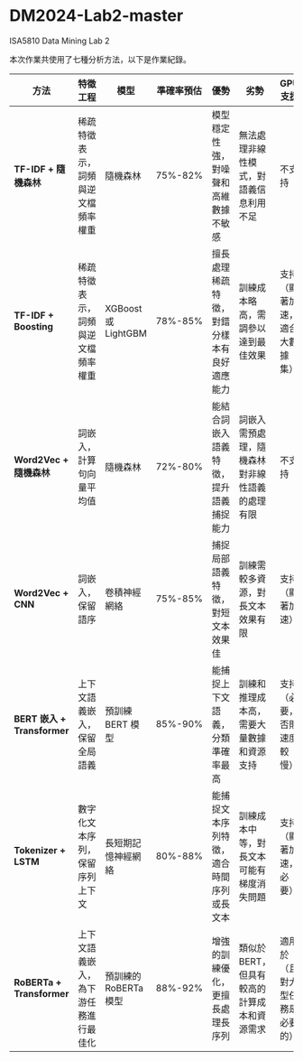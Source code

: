 # DM2024-Lab2-master
ISA5810 Data Mining Lab 2

本次作業共使用了七種分析方法，以下是作業紀錄。

| **方法**                  | **特徵工程**                | **模型**                    | **準確率預估** | **優勢**                                     | **劣勢**                                      | **GPU 支援**            |
|--------------------------|----------------------------|-----------------------------|----------------|---------------------------------------------|----------------------------------------------|-------------------------|
| **TF-IDF + 隨機森林**      | 稀疏特徵表示，詞頻與逆文檔頻率權重 | 隨機森林                    | 75%-82%       | 模型穩定性強，對噪聲和高維數據不敏感          | 無法處理非線性模式，對語義信息利用不足           | 不支持                  |
| **TF-IDF + Boosting**      | 稀疏特徵表示，詞頻與逆文檔頻率權重 | XGBoost 或 LightGBM         | 78%-85%       | 擅長處理稀疏特徵，對錯分樣本有良好適應能力      | 訓練成本略高，需調參以達到最佳效果              | 支持（顯著加速，適合大數據集）|
| **Word2Vec + 隨機森林**     | 詞嵌入，計算句向量平均值       | 隨機森林                    | 72%-80%       | 能結合詞嵌入語義特徵，提升語義捕捉能力          | 詞嵌入需預處理，隨機森林對非線性語義的處理有限     | 不支持                  |
| **Word2Vec + CNN**         | 詞嵌入，保留語序            | 卷積神經網絡                | 75%-85%       | 捕捉局部語義特徵，對短文本效果佳               | 訓練需較多資源，對長文本效果有限               | 支持（顯著加速）         |
| **BERT 嵌入 + Transformer**| 上下文語義嵌入，保留全局語義 | 預訓練 BERT 模型             | 85%-90%       | 能捕捉上下文語義，分類準確率最高               | 訓練和推理成本高，需要大量數據和資源支持         | 支持（必要，否則速度較慢） |
| **Tokenizer + LSTM**       | 數字化文本序列，保留序列上下文 | 長短期記憶神經網絡           | 80%-88%       | 能捕捉文本序列特徵，適合時間序列或長文本        | 訓練成本中等，對長文本可能有梯度消失問題         | 支持（顯著加速，必要）   |
| **RoBERTa + Transformer**       | 上下文語義嵌入，為下游任務進行最佳化 | 預訓練的RoBERTa模型           | 88%-92%       | 增強的訓練優化，更擅長處理長序列        | 類似於BERT，但具有較高的計算成本和資源需求         | 適用於（且對大型任務是必要的） |